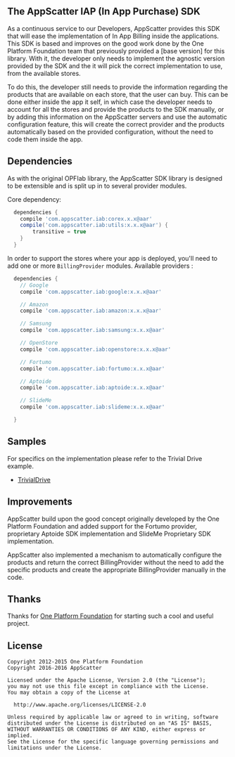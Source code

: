 ## The AppScatter IAP (In App Purchase) SDK

As a continuous service to our Developers, AppScatter provides this SDK that will ease the implementation of In App Billing inside the applications.
This SDK is based and improves on the good work done by the One Platform Foundation team that previously provided a [base version] for this library.
With it, the developer only needs to implement the agnostic version provided by the SDK and the it will pick the correct implementation to use, from the available stores.

To do this, the developer still needs to provide the information regarding the products that are available on each store, that the user can buy.
This can be done either inside the app it self, in which case the developer needs to account for all the stores and provide the products to the SDK manually, or by adding this information on the AppScatter servers and use the automatic configuration feature, this will create the correct provider and the products automatically based on the provided configuration, without the need to code them inside the app.

## Dependencies
As with the original OPFIab library, the AppScatter SDK library is designed to be extensible and is split up in to several provider modules.

Core dependency:
```groovy
  dependencies {
    compile 'com.appscatter.iab:corex.x.x@aar'
    compile('com.appscatter.iab:utils:x.x.x@aar') {
        transitive = true
    }
  }
```

In order to support the stores where your app is deployed, you'll need to add one or more `BillingProvider` modules.
Available providers :
```groovy
  dependencies {
    // Google
    compile 'com.appscatter.iab:google:x.x.x@aar'

    // Amazon
    compile 'com.appscatter.iab:amazon:x.x.x@aar'

    // Samsung
    compile 'com.appscatter.iab:samsung:x.x.x@aar'

    // OpenStore
    compile 'com.appscatter.iab:openstore:x.x.x@aar'

    // Fortumo
    compile 'com.appscatter.iab:fortumo:x.x.x@aar'

    // Aptoide
    compile 'com.appscatter.iab:aptoide:x.x.x@aar'

    // SlideMe
    compile 'com.appscatter.iab:slideme:x.x.x@aar'

  }
```


## Samples
For specifics on the implementation please refer to the Trivial Drive example.
* [TrivialDrive](https://github.com/appScatter/Trivial-Drive)

## Improvements
AppScatter build upon the good concept originally developed by the One Platform Foundation and added support for the Fortumo provider, proprietary Aptoide SDK implementation and SlideMe Proprietary SDK implementation.

AppScatter also implemented a mechanism to automatically configure the products and return the correct BillingProvider without the need to add the specific products and create the appropriate BillingProvider manually in the code.

## Thanks
Thanks for [One Platform Foundation](https://github.com/onepf) for starting such a cool and useful project.

## License

    Copyright 2012-2015 One Platform Foundation
    Copyright 2016-2016 AppScatter

    Licensed under the Apache License, Version 2.0 (the "License");
    you may not use this file except in compliance with the License.
    You may obtain a copy of the License at

      http://www.apache.org/licenses/LICENSE-2.0

    Unless required by applicable law or agreed to in writing, software
    distributed under the License is distributed on an "AS IS" BASIS,
    WITHOUT WARRANTIES OR CONDITIONS OF ANY KIND, either express or implied.
    See the License for the specific language governing permissions and
    limitations under the License.



